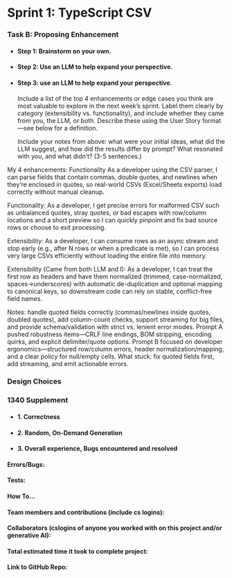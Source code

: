 # Sprint 1: TypeScript CSV

### Task B: Proposing Enhancement

- #### Step 1: Brainstorm on your own.

- #### Step 2: Use an LLM to help expand your perspective.

- #### Step 3: use an LLM to help expand your perspective.

    Include a list of the top 4 enhancements or edge cases you think are most valuable to explore in the next week’s sprint. Label them clearly by category (extensibility vs. functionality), and include whether they came from you, the LLM, or both. Describe these using the User Story format—see below for a definition. 

    Include your notes from above: what were your initial ideas, what did the LLM suggest, and how did the results differ by prompt? What resonated with you, and what didn’t? (3-5 sentences.) 

My 4 enhancements:
Functionality
As a developer using the CSV parser, I can parse fields that contain commas, double quotes, and newlines when they’re enclosed in quotes, so real-world CSVs (Excel/Sheets exports) load correctly without manual cleanup.

Functionality:
As a developer, I get precise errors for malformed CSV such as unbalanced quotes, stray quotes, or bad escapes with row/column locations and a short preview so I can quickly pinpoint and fix bad source rows or choose to exit processing.

Extensibility:
As a developer, I can consume rows as an async stream and stop early (e.g., after N rows or when a predicate is met), so I can process very large CSVs efficiently without loading the entire file into memory.

Extensibility (Came from both LLM and I):
As a developer, I can treat the first row as headers and have them normalized (trimmed, case-normalized, spaces→underscores) with automatic de-duplication and optional mapping to canonical keys, so downstream code can rely on stable, conflict-free field names.

Notes:
handle quoted fields correctly (commas/newlines inside quotes, doubled quotes), add column-count checks, support streaming for big files, and provide schema/validation with strict vs. lenient error modes. Prompt A pushed robustness items—CRLF line endings, BOM stripping, encoding quirks, and explicit delimiter/quote options. Prompt B focused on developer ergonomics—structured row/column errors, header normalization/mapping, and a clear policy for null/empty cells. What stuck: fix quoted fields first, add streaming, and emit actionable errors.
### Design Choices

### 1340 Supplement

- #### 1. Correctness

- #### 2. Random, On-Demand Generation

- #### 3. Overall experience, Bugs encountered and resolved
#### Errors/Bugs:
#### Tests:
#### How To…

#### Team members and contributions (include cs logins):

#### Collaborators (cslogins of anyone you worked with on this project and/or generative AI):
#### Total estimated time it took to complete project:
#### Link to GitHub Repo:  
